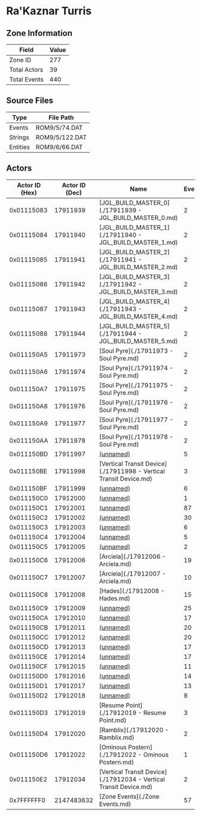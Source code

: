 # Ra'Kaznar Turris

## Zone Information

| Field        |   Value |
|--------------|---------|
| Zone ID      |     277 |
| Total Actors |      39 |
| Total Events |     440 |

## Source Files

| Type     | File Path      |
|----------|----------------|
| Events   | ROM9/5/74.DAT  |
| Strings  | ROM9/5/122.DAT |
| Entities | ROM9/6/66.DAT  |

## Actors

| Actor ID (Hex)   |   Actor ID (Dec) | Name                                                               |   Events |
|------------------|------------------|--------------------------------------------------------------------|----------|
| 0x01115083       |         17911939 | [JGL_BUILD_MASTER_0](./17911939 - JGL_BUILD_MASTER_0.md)           |        2 |
| 0x01115084       |         17911940 | [JGL_BUILD_MASTER_1](./17911940 - JGL_BUILD_MASTER_1.md)           |        2 |
| 0x01115085       |         17911941 | [JGL_BUILD_MASTER_2](./17911941 - JGL_BUILD_MASTER_2.md)           |        2 |
| 0x01115086       |         17911942 | [JGL_BUILD_MASTER_3](./17911942 - JGL_BUILD_MASTER_3.md)           |        2 |
| 0x01115087       |         17911943 | [JGL_BUILD_MASTER_4](./17911943 - JGL_BUILD_MASTER_4.md)           |        2 |
| 0x01115088       |         17911944 | [JGL_BUILD_MASTER_5](./17911944 - JGL_BUILD_MASTER_5.md)           |        2 |
| 0x011150A5       |         17911973 | [Soul Pyre](./17911973 - Soul Pyre.md)                             |        2 |
| 0x011150A6       |         17911974 | [Soul Pyre](./17911974 - Soul Pyre.md)                             |        2 |
| 0x011150A7       |         17911975 | [Soul Pyre](./17911975 - Soul Pyre.md)                             |        2 |
| 0x011150A8       |         17911976 | [Soul Pyre](./17911976 - Soul Pyre.md)                             |        2 |
| 0x011150A9       |         17911977 | [Soul Pyre](./17911977 - Soul Pyre.md)                             |        2 |
| 0x011150AA       |         17911978 | [Soul Pyre](./17911978 - Soul Pyre.md)                             |        2 |
| 0x011150BD       |         17911997 | [(unnamed)](./17911997.md)                                         |        5 |
| 0x011150BE       |         17911998 | [Vertical Transit Device](./17911998 - Vertical Transit Device.md) |        3 |
| 0x011150BF       |         17911999 | [(unnamed)](./17911999.md)                                         |        6 |
| 0x011150C0       |         17912000 | [(unnamed)](./17912000.md)                                         |        1 |
| 0x011150C1       |         17912001 | [(unnamed)](./17912001.md)                                         |       87 |
| 0x011150C2       |         17912002 | [(unnamed)](./17912002.md)                                         |       30 |
| 0x011150C3       |         17912003 | [(unnamed)](./17912003.md)                                         |        6 |
| 0x011150C4       |         17912004 | [(unnamed)](./17912004.md)                                         |        5 |
| 0x011150C5       |         17912005 | [(unnamed)](./17912005.md)                                         |        2 |
| 0x011150C6       |         17912006 | [Arciela](./17912006 - Arciela.md)                                 |       19 |
| 0x011150C7       |         17912007 | [Arciela](./17912007 - Arciela.md)                                 |       10 |
| 0x011150C8       |         17912008 | [Hades](./17912008 - Hades.md)                                     |       15 |
| 0x011150C9       |         17912009 | [(unnamed)](./17912009.md)                                         |       25 |
| 0x011150CA       |         17912010 | [(unnamed)](./17912010.md)                                         |       17 |
| 0x011150CB       |         17912011 | [(unnamed)](./17912011.md)                                         |       20 |
| 0x011150CC       |         17912012 | [(unnamed)](./17912012.md)                                         |       20 |
| 0x011150CD       |         17912013 | [(unnamed)](./17912013.md)                                         |       17 |
| 0x011150CE       |         17912014 | [(unnamed)](./17912014.md)                                         |       17 |
| 0x011150CF       |         17912015 | [(unnamed)](./17912015.md)                                         |       11 |
| 0x011150D0       |         17912016 | [(unnamed)](./17912016.md)                                         |       14 |
| 0x011150D1       |         17912017 | [(unnamed)](./17912017.md)                                         |       13 |
| 0x011150D2       |         17912018 | [(unnamed)](./17912018.md)                                         |        8 |
| 0x011150D3       |         17912019 | [Resume Point](./17912019 - Resume Point.md)                       |        3 |
| 0x011150D4       |         17912020 | [Ramblix](./17912020 - Ramblix.md)                                 |        2 |
| 0x011150D6       |         17912022 | [Ominous Postern](./17912022 - Ominous Postern.md)                 |        1 |
| 0x011150E2       |         17912034 | [Vertical Transit Device](./17912034 - Vertical Transit Device.md) |        2 |
| 0x7FFFFFF0       |       2147483632 | [Zone Events](./Zone Events.md)                                    |       57 |